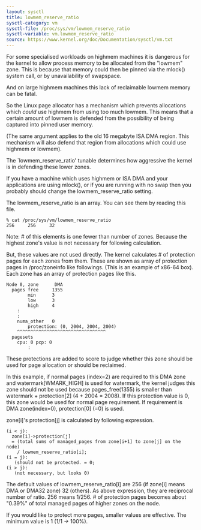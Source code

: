 ```yaml
---
layout: sysctl
title: lowmem_reserve_ratio
sysctl-category: vm
sysctl-file: /proc/sys/vm/lowmem_reserve_ratio
sysctl-variable: vm.lowmem_reserve_ratio
source: https://www.kernel.org/doc/Documentation/sysctl/vm.txt
---
```


For some specialised workloads on highmem machines it is dangerous for
the kernel to allow process memory to be allocated from the "lowmem"
zone.  This is because that memory could then be pinned via the mlock()
system call, or by unavailability of swapspace.

And on large highmem machines this lack of reclaimable lowmem memory
can be fatal.

So the Linux page allocator has a mechanism which prevents allocations
which _could_ use highmem from using too much lowmem.  This means that
a certain amount of lowmem is defended from the possibility of being
captured into pinned user memory.

(The same argument applies to the old 16 megabyte ISA DMA region.  This
mechanism will also defend that region from allocations which could use
highmem or lowmem).

The `lowmem_reserve_ratio' tunable determines how aggressive the kernel is
in defending these lower zones.

If you have a machine which uses highmem or ISA DMA and your
applications are using mlock(), or if you are running with no swap then
you probably should change the lowmem_reserve_ratio setting.

The lowmem_reserve_ratio is an array. You can see them by reading this file.
```
% cat /proc/sys/vm/lowmem_reserve_ratio
256     256     32
```
Note: # of this elements is one fewer than number of zones. Because the highest
      zone's value is not necessary for following calculation.

But, these values are not used directly. The kernel calculates # of protection
pages for each zones from them. These are shown as array of protection pages
in /proc/zoneinfo like followings. (This is an example of x86-64 box).
Each zone has an array of protection pages like this.

```
Node 0, zone      DMA
  pages free     1355
        min      3
        low      3
        high     4
	:
	:
    numa_other   0
        protection: (0, 2004, 2004, 2004)
	^^^^^^^^^^^^^^^^^^^^^^^^^^^^^^^^^
  pagesets
    cpu: 0 pcp: 0
        :
```
These protections are added to score to judge whether this zone should be used
for page allocation or should be reclaimed.

In this example, if normal pages (index=2) are required to this DMA zone and
watermark[WMARK_HIGH] is used for watermark, the kernel judges this zone should
not be used because pages_free(1355) is smaller than watermark + protection[2]
(4 + 2004 = 2008). If this protection value is 0, this zone would be used for
normal page requirement. If requirement is DMA zone(index=0), protection[0]
(=0) is used.

zone[i]'s protection[j] is calculated by following expression.
```
(i < j):
  zone[i]->protection[j]
  = (total sums of managed_pages from zone[i+1] to zone[j] on the node)
    / lowmem_reserve_ratio[i];
(i = j):
   (should not be protected. = 0;
(i > j):
   (not necessary, but looks 0)
```
The default values of lowmem_reserve_ratio[i] are
    256 (if zone[i] means DMA or DMA32 zone)
    32  (others).
As above expression, they are reciprocal number of ratio.
256 means 1/256. # of protection pages becomes about "0.39%" of total managed
pages of higher zones on the node.

If you would like to protect more pages, smaller values are effective.
The minimum value is 1 (1/1 -> 100%).


